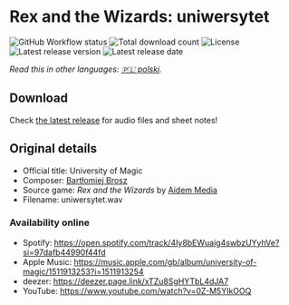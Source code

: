 # Rex and the Wizards: uniwersytet

![GitHub Workflow status](https://img.shields.io/github/workflow/status/soundtrack-rexcreation/Wizards_uniwersytet/Release)
![Total download count](https://img.shields.io/github/downloads/soundtrack-rexcreation/Wizards_uniwersytet/total)
![License](https://img.shields.io/github/license/soundtrack-rexcreation/Wizards_uniwersytet)
![Latest release version](https://img.shields.io/github/v/release/soundtrack-rexcreation/Wizards_uniwersytet)
![Latest release date](https://img.shields.io/github/release-date/soundtrack-rexcreation/Wizards_uniwersytet)

*Read this in other languages: [🇵🇱 polski](README.pl.md).*

## Download

Check [the latest release](https://github.com/soundtrack-rexcreation/Wizards_uniwersytet/releases/latest) for audio files and sheet notes!

## Original details

- Official title: University of Magic
- Composer: [Bartłomiej Brosz](https://www.linkedin.com/in/bartek-brosz-81b1843)
- Source game: *Rex and the Wizards* by [Aidem Media](https://boombit.com/)
- Filename: uniwersytet.wav

### Availability online

- Spotify: https://open.spotify.com/track/4Iy8bEWuaig4swbzUYyhVe?si=97dafb44990f44fd
- Apple Music: https://music.apple.com/gb/album/university-of-magic/1511913253?i=1511913254
- deezer: https://deezer.page.link/xTZu8SgHYTbL4dJA7
- YouTube: https://www.youtube.com/watch?v=0Z-M5YIkOOQ
